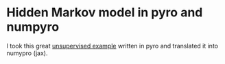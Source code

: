 # Hidden Markov model in pyro and numpyro

I took this great [unsupervised example](https://fehiepsi.github.io/blog/sampling-hmm-pyro/) written in pyro and translated it into numypro (jax).

